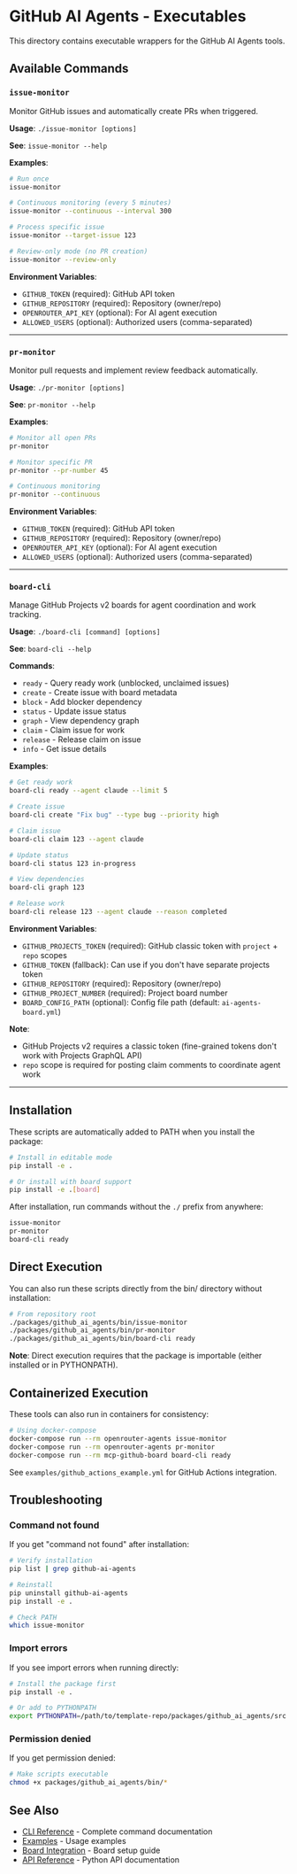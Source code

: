 # GitHub AI Agents - Executables

This directory contains executable wrappers for the GitHub AI Agents tools.

## Available Commands

### `issue-monitor`

Monitor GitHub issues and automatically create PRs when triggered.

**Usage**: `./issue-monitor [options]`

**See**: `issue-monitor --help`

**Examples**:
```bash
# Run once
issue-monitor

# Continuous monitoring (every 5 minutes)
issue-monitor --continuous --interval 300

# Process specific issue
issue-monitor --target-issue 123

# Review-only mode (no PR creation)
issue-monitor --review-only
```

**Environment Variables**:
- `GITHUB_TOKEN` (required): GitHub API token
- `GITHUB_REPOSITORY` (required): Repository (owner/repo)
- `OPENROUTER_API_KEY` (optional): For AI agent execution
- `ALLOWED_USERS` (optional): Authorized users (comma-separated)

---

### `pr-monitor`

Monitor pull requests and implement review feedback automatically.

**Usage**: `./pr-monitor [options]`

**See**: `pr-monitor --help`

**Examples**:
```bash
# Monitor all open PRs
pr-monitor

# Monitor specific PR
pr-monitor --pr-number 45

# Continuous monitoring
pr-monitor --continuous
```

**Environment Variables**:
- `GITHUB_TOKEN` (required): GitHub API token
- `GITHUB_REPOSITORY` (required): Repository (owner/repo)
- `OPENROUTER_API_KEY` (optional): For AI agent execution
- `ALLOWED_USERS` (optional): Authorized users (comma-separated)

---

### `board-cli`

Manage GitHub Projects v2 boards for agent coordination and work tracking.

**Usage**: `./board-cli [command] [options]`

**See**: `board-cli --help`

**Commands**:
- `ready` - Query ready work (unblocked, unclaimed issues)
- `create` - Create issue with board metadata
- `block` - Add blocker dependency
- `status` - Update issue status
- `graph` - View dependency graph
- `claim` - Claim issue for work
- `release` - Release claim on issue
- `info` - Get issue details

**Examples**:
```bash
# Get ready work
board-cli ready --agent claude --limit 5

# Create issue
board-cli create "Fix bug" --type bug --priority high

# Claim issue
board-cli claim 123 --agent claude

# Update status
board-cli status 123 in-progress

# View dependencies
board-cli graph 123

# Release work
board-cli release 123 --agent claude --reason completed
```

**Environment Variables**:
- `GITHUB_PROJECTS_TOKEN` (required): GitHub classic token with `project` + `repo` scopes
- `GITHUB_TOKEN` (fallback): Can use if you don't have separate projects token
- `GITHUB_REPOSITORY` (required): Repository (owner/repo)
- `GITHUB_PROJECT_NUMBER` (required): Project board number
- `BOARD_CONFIG_PATH` (optional): Config file path (default: `ai-agents-board.yml`)

**Note**:
- GitHub Projects v2 requires a classic token (fine-grained tokens don't work with Projects GraphQL API)
- `repo` scope is required for posting claim comments to coordinate agent work

---

## Installation

These scripts are automatically added to PATH when you install the package:

```bash
# Install in editable mode
pip install -e .

# Or install with board support
pip install -e .[board]
```

After installation, run commands without the `./` prefix from anywhere:

```bash
issue-monitor
pr-monitor
board-cli ready
```

## Direct Execution

You can also run these scripts directly from the bin/ directory without installation:

```bash
# From repository root
./packages/github_ai_agents/bin/issue-monitor
./packages/github_ai_agents/bin/pr-monitor
./packages/github_ai_agents/bin/board-cli ready
```

**Note**: Direct execution requires that the package is importable (either installed or in PYTHONPATH).

## Containerized Execution

These tools can also run in containers for consistency:

```bash
# Using docker-compose
docker-compose run --rm openrouter-agents issue-monitor
docker-compose run --rm openrouter-agents pr-monitor
docker-compose run --rm mcp-github-board board-cli ready
```

See `examples/github_actions_example.yml` for GitHub Actions integration.

## Troubleshooting

### Command not found

If you get "command not found" after installation:

```bash
# Verify installation
pip list | grep github-ai-agents

# Reinstall
pip uninstall github-ai-agents
pip install -e .

# Check PATH
which issue-monitor
```

### Import errors

If you see import errors when running directly:

```bash
# Install the package first
pip install -e .

# Or add to PYTHONPATH
export PYTHONPATH=/path/to/template-repo/packages/github_ai_agents/src:$PYTHONPATH
```

### Permission denied

If you get permission denied:

```bash
# Make scripts executable
chmod +x packages/github_ai_agents/bin/*
```

## See Also

- [CLI Reference](../docs/CLI_REFERENCE.md) - Complete command documentation
- [Examples](../examples/README.md) - Usage examples
- [Board Integration](../docs/board-integration.md) - Board setup guide
- [API Reference](../docs/API_REFERENCE.md) - Python API documentation

